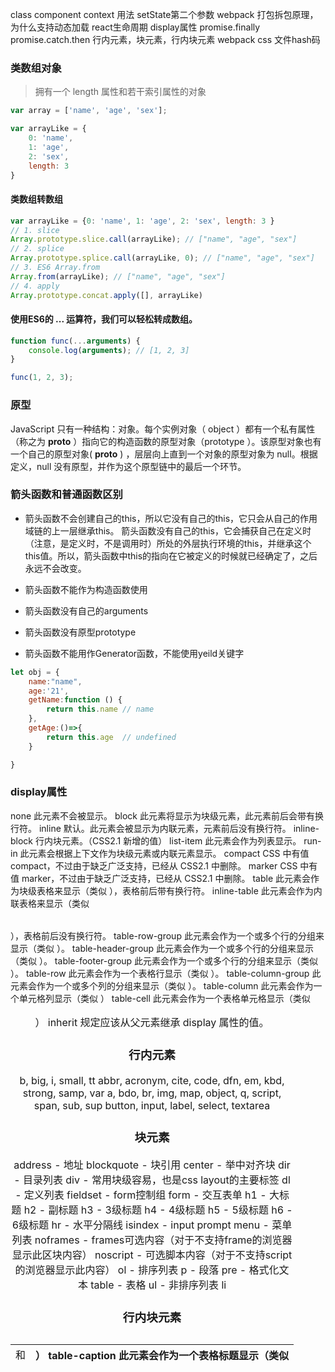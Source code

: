 class component context 用法
setState第二个参数
webpack 打包拆包原理，为什么支持动态加载
react生命周期
display属性
promise.finally 
promise.catch.then
行内元素，块元素，行内块元素
webpack css 文件hash码


### 类数组对象
> 拥有一个 length 属性和若干索引属性的对象

```js
var array = ['name', 'age', 'sex'];

var arrayLike = {
    0: 'name',
    1: 'age',
    2: 'sex',
    length: 3
}
```

#### 类数组转数组
```js
var arrayLike = {0: 'name', 1: 'age', 2: 'sex', length: 3 }
// 1. slice
Array.prototype.slice.call(arrayLike); // ["name", "age", "sex"] 
// 2. splice
Array.prototype.splice.call(arrayLike, 0); // ["name", "age", "sex"] 
// 3. ES6 Array.from
Array.from(arrayLike); // ["name", "age", "sex"] 
// 4. apply
Array.prototype.concat.apply([], arrayLike)
```
#### 使用ES6的 ... 运算符，我们可以轻松转成数组。
```js
function func(...arguments) {
    console.log(arguments); // [1, 2, 3]
}

func(1, 2, 3);
```

### 原型
JavaScript 只有一种结构：对象。每个实例对象（ object ）都有一个私有属性（称之为 __proto__ ）指向它的构造函数的原型对象（prototype ）。该原型对象也有一个自己的原型对象( __proto__ ) ，层层向上直到一个对象的原型对象为 null。根据定义，null 没有原型，并作为这个原型链中的最后一个环节。

### 箭头函数和普通函数区别
- 箭头函数不会创建自己的this，所以它没有自己的this，它只会从自己的作用域链的上一层继承this。
箭头函数没有自己的this，它会捕获自己在定义时（注意，是定义时，不是调用时）所处的外层执行环境的this，并继承这个this值。所以，箭头函数中this的指向在它被定义的时候就已经确定了，之后永远不会改变。

- 箭头函数不能作为构造函数使用

- 箭头函数没有自己的arguments

- 箭头函数没有原型prototype

- 箭头函数不能用作Generator函数，不能使用yeild关键字

```js
let obj = {
    name:"name",
    age:'21',
    getName:function () {
        return this.name // name
    },
    getAge:()=>{
        return this.age  // undefined
    }

}
```


### display属性
none	此元素不会被显示。
block	此元素将显示为块级元素，此元素前后会带有换行符。
inline	默认。此元素会被显示为内联元素，元素前后没有换行符。
inline-block	行内块元素。（CSS2.1 新增的值）
list-item	此元素会作为列表显示。
run-in	此元素会根据上下文作为块级元素或内联元素显示。
compact	CSS 中有值 compact，不过由于缺乏广泛支持，已经从 CSS2.1 中删除。
marker	CSS 中有值 marker，不过由于缺乏广泛支持，已经从 CSS2.1 中删除。
table	此元素会作为块级表格来显示（类似 <table>），表格前后带有换行符。
inline-table	此元素会作为内联表格来显示（类似 <table>），表格前后没有换行符。
table-row-group	此元素会作为一个或多个行的分组来显示（类似 <tbody>）。
table-header-group	此元素会作为一个或多个行的分组来显示（类似 <thead>）。
table-footer-group	此元素会作为一个或多个行的分组来显示（类似 <tfoot>）。
table-row	此元素会作为一个表格行显示（类似 <tr>）。
table-column-group	此元素会作为一个或多个列的分组来显示（类似 <colgroup>）。
table-column	此元素会作为一个单元格列显示（类似 <col>）
table-cell	此元素会作为一个表格单元格显示（类似 <td> 和 <th>）
table-caption	此元素会作为一个表格标题显示（类似 <caption>）
inherit	规定应该从父元素继承 display 属性的值。

### 行内元素
b, big, i, small, tt
abbr, acronym, cite, code, dfn, em, kbd, strong, samp, var
a, bdo, br, img, map, object, q, script, span, sub, sup
button, input, label, select, textarea

### 块元素
address - 地址
blockquote - 块引用
center - 举中对齐块
dir - 目录列表
div - 常用块级容易，也是css layout的主要标签
dl - 定义列表
fieldset - form控制组
form - 交互表单
h1 - 大标题
h2 - 副标题
h3 - 3级标题
h4 - 4级标题
h5 - 5级标题
h6 - 6级标题
hr - 水平分隔线
isindex - input prompt
menu - 菜单列表
noframes - frames可选内容（对于不支持frame的浏览器显示此区块内容）
noscript - 可选脚本内容（对于不支持script的浏览器显示此内容）
ol - 排序列表
p - 段落
pre - 格式化文本
table - 表格
ul - 非排序列表
li

### 行内块元素

